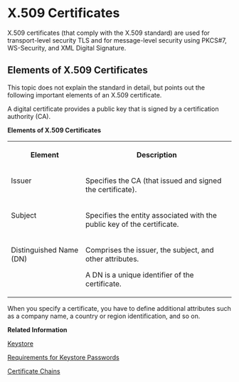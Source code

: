 <!-- loio8d38a831d13144dda2096a09cc0a833b -->

# X.509 Certificates

X.509 certificates \(that comply with the X.509 standard\) are used for transport-level security TLS and for message-level security using PKCS\#7, WS-Security, and XML Digital Signature.



<a name="loio8d38a831d13144dda2096a09cc0a833b__section_pkj_wr1_yz"/>

## Elements of X.509 Certificates

This topic does not explain the standard in detail, but points out the following important elements of an X.509 certificate.

A digital certificate provides a public key that is signed by a certification authority \(CA\).

**Elements of X.509 Certificates**


<table>
<tr>
<th valign="top">

Element



</th>
<th valign="top">

Description



</th>
</tr>
<tr>
<td valign="top">

Issuer



</td>
<td valign="top">

Specifies the CA \(that issued and signed the certificate\).



</td>
</tr>
<tr>
<td valign="top">

Subject



</td>
<td valign="top">

Specifies the entity associated with the public key of the certificate.



</td>
</tr>
<tr>
<td valign="top">

Distinguished Name \(DN\)



</td>
<td valign="top">

Comprises the issuer, the subject, and other attributes.

A DN is a unique identifier of the certificate.



</td>
</tr>
</table>

When you specify a certificate, you have to define additional attributes such as a company name, a country or region identification, and so on.

**Related Information**  


[Keystore](keystore-b163513.md "Certificates and key pairs are stored in one keystore per tenant, referred to also as tenant keystore.")

[Requirements for Keystore Passwords](requirements-for-keystore-passwords-33469d3.md "To protect a keystore, you have to specify a password when creating the keystore.")

[Certificate Chains](certificate-chains-77a6094.md "The trust relationship between a client and a server using TLS authentication is usually based on chain certificates.")


